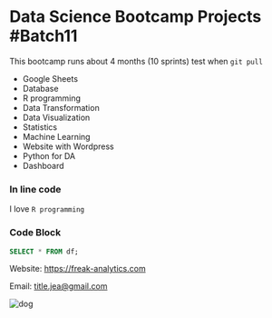 # Data Science Bootcamp Projects #Batch11
This bootcamp runs about 4 months (10 sprints)
test when `git pull`

- Google Sheets
- Database
- R programming
- Data Transformation
- Data Visualization
- Statistics
- Machine Learning
- Website with Wordpress
- Python for DA
- Dashboard

### In line code
I love `R programming`

### Code Block
```sql
SELECT * FROM df;
```

Website: https://freak-analytics.com

Email: title.jea@gmail.com

![dog](https://thumbs.dreamstime.com/b/happy-golden-retriever-puppy-seven-week-old-outdoors-sunny-day-46046484.jpg)
